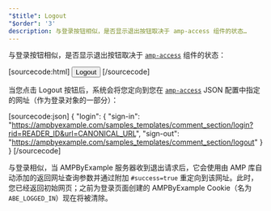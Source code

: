 ```yaml
---
"$title": Logout
"$order": '3'
description: 与登录按钮相似，是否显示退出按钮取决于 amp-access 组件的状态…
---
```


与登录按钮相似，是否显示退出按钮取决于 [`amp-access`](../../../../documentation/components/reference/amp-access.md) 组件的状态：

[sourcecode:html]
<button amp-access="loggedIn" amp-access-hide tabindex="0" on="tap:amp-access.login-sign-out" class="button-primary comment-button">Logout</button>
[/sourcecode]

当您点击 Logout 按钮后，系统会将您定向到您在 [`amp-access`](../../../../documentation/components/reference/amp-access.md) JSON 配置中指定的网址（作为登录对象的一部分）：

[sourcecode:json]
{
"login": {
  "sign-in": "https://ampbyexample.com/samples_templates/comment_section/login?rid=READER_ID&url=CANONICAL_URL",
  "sign-out": "https://ampbyexample.com/samples_templates/comment_section/logout"
  }
}
[/sourcecode]

与登录相似，当 AMPByExample 服务器收到退出请求后，它会使用由 AMP 库自动添加的返回网址查询参数并通过附加 `#success=true` 重定向到该网址。此时，您已经返回初始网页；之前为登录页面创建的 AMPByExample Cookie（名为 `ABE_LOGGED_IN`）现在将被清除。
